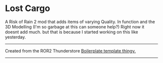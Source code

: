 # Lost Cargo
A Risk of Rain 2 mod that adds items of varying Quality. In function and the 3D Modelling (I'm so garbage at this can someone help?)
Right now it doesnt add much. but that is because I started working on this like yesterday.

-----

Created from the ROR2 Thunderstore [Boilerplate template thingy.](https://github.com/risk-of-thunder/R2Boilerplate)

---
